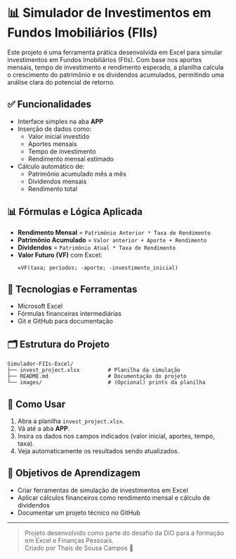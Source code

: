 # 📊 Simulador de Investimentos em Fundos Imobiliários (FIIs)

Este projeto é uma ferramenta prática desenvolvida em Excel para simular investimentos em Fundos Imobiliários (FIIs). Com base nos aportes mensais, tempo de investimento e rendimento esperado, a planilha calcula o crescimento do patrimônio e os dividendos acumulados, permitindo uma análise clara do potencial de retorno.

## ✅ Funcionalidades

- Interface simples na aba **APP**
- Inserção de dados como:
  - Valor inicial investido
  - Aportes mensais
  - Tempo de investimento
  - Rendimento mensal estimado
- Cálculo automático de:
  - Patrimônio acumulado mês a mês
  - Dividendos mensais
  - Rendimento total

## 📊 Fórmulas e Lógica Aplicada

- **Rendimento Mensal** = `Patrimônio Anterior * Taxa de Rendimento`
- **Patrimônio Acumulado** = `Valor anterior + Aporte + Rendimento`
- **Dividendos** = `Patrimônio Atual * Taxa de Rendimento`
- **Valor Futuro (VF)** com Excel:
  ```excel
  =VF(taxa; períodos; -aporte; -investimento_inicial)
  ```

## 🧮 Tecnologias e Ferramentas

- Microsoft Excel
- Fórmulas financeiras intermediárias
- Git e GitHub para documentação

## 🗂️ Estrutura do Projeto

```
Simulador-FIIs-Excel/
├── invest_project.xlsx         # Planilha da simulação
├── README.md                   # Documentação do projeto
└── images/                     # (Opcional) prints da planilha
```

## 🚀 Como Usar

1. Abra a planilha `invest_project.xlsx`.
2. Vá até a aba **APP**.
3. Insira os dados nos campos indicados (valor inicial, aportes, tempo, taxa).
4. Veja automaticamente os resultados sendo atualizados.

## 📌 Objetivos de Aprendizagem

- Criar ferramentas de simulação de investimentos em Excel
- Aplicar cálculos financeiros como rendimento mensal e cálculo de dividendos
- Documentar um projeto técnico no GitHub

---

> Projeto desenvolvido como parte do desafio da DIO para a formação em Excel e Finanças Pessoais.  
> Criado por Thaís de Sousa Campos 💼
